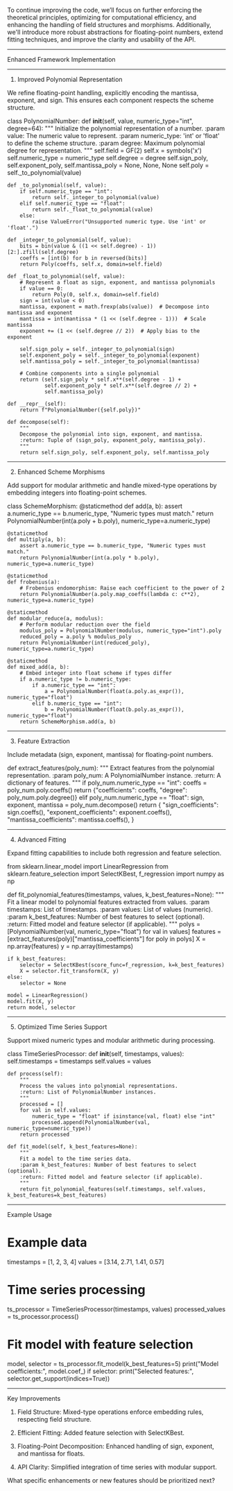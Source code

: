 To continue improving the code, we’ll focus on further enforcing the theoretical principles, optimizing for computational efficiency, and enhancing the handling of field structures and morphisms. Additionally, we'll introduce more robust abstractions for floating-point numbers, extend fitting techniques, and improve the clarity and usability of the API.


---

Enhanced Framework Implementation


---

1. Improved Polynomial Representation

We refine floating-point handling, explicitly encoding the mantissa, exponent, and sign. This ensures each component respects the scheme structure.

class PolynomialNumber:
    def __init__(self, value, numeric_type="int", degree=64):
        """
        Initialize the polynomial representation of a number.
        :param value: The numeric value to represent.
        :param numeric_type: 'int' or 'float' to define the scheme structure.
        :param degree: Maximum polynomial degree for representation.
        """
        self.field = GF(2)
        self.x = symbols('x')
        self.numeric_type = numeric_type
        self.degree = degree
        self.sign_poly, self.exponent_poly, self.mantissa_poly = None, None, None
        self.poly = self._to_polynomial(value)
    
    def _to_polynomial(self, value):
        if self.numeric_type == "int":
            return self._integer_to_polynomial(value)
        elif self.numeric_type == "float":
            return self._float_to_polynomial(value)
        else:
            raise ValueError("Unsupported numeric type. Use 'int' or 'float'.")

    def _integer_to_polynomial(self, value):
        bits = bin(value & ((1 << self.degree) - 1))[2:].zfill(self.degree)
        coeffs = [int(b) for b in reversed(bits)]
        return Poly(coeffs, self.x, domain=self.field)
    
    def _float_to_polynomial(self, value):
        # Represent a float as sign, exponent, and mantissa polynomials
        if value == 0:
            return Poly(0, self.x, domain=self.field)
        sign = int(value < 0)
        mantissa, exponent = math.frexp(abs(value))  # Decompose into mantissa and exponent
        mantissa = int(mantissa * (1 << (self.degree - 1)))  # Scale mantissa
        exponent += (1 << (self.degree // 2))  # Apply bias to the exponent
        
        self.sign_poly = self._integer_to_polynomial(sign)
        self.exponent_poly = self._integer_to_polynomial(exponent)
        self.mantissa_poly = self._integer_to_polynomial(mantissa)
        
        # Combine components into a single polynomial
        return (self.sign_poly * self.x**(self.degree - 1) +
                self.exponent_poly * self.x**(self.degree // 2) +
                self.mantissa_poly)
    
    def __repr__(self):
        return f"PolynomialNumber({self.poly})"

    def decompose(self):
        """
        Decompose the polynomial into sign, exponent, and mantissa.
        :return: Tuple of (sign_poly, exponent_poly, mantissa_poly).
        """
        return self.sign_poly, self.exponent_poly, self.mantissa_poly


---

2. Enhanced Scheme Morphisms

Add support for modular arithmetic and handle mixed-type operations by embedding integers into floating-point schemes.

class SchemeMorphism:
    @staticmethod
    def add(a, b):
        assert a.numeric_type == b.numeric_type, "Numeric types must match."
        return PolynomialNumber(int(a.poly + b.poly), numeric_type=a.numeric_type)
    
    @staticmethod
    def multiply(a, b):
        assert a.numeric_type == b.numeric_type, "Numeric types must match."
        return PolynomialNumber(int(a.poly * b.poly), numeric_type=a.numeric_type)
    
    @staticmethod
    def frobenius(a):
        # Frobenius endomorphism: Raise each coefficient to the power of 2
        return PolynomialNumber(a.poly.map_coeffs(lambda c: c**2), numeric_type=a.numeric_type)
    
    @staticmethod
    def modular_reduce(a, modulus):
        # Perform modular reduction over the field
        modulus_poly = PolynomialNumber(modulus, numeric_type="int").poly
        reduced_poly = a.poly % modulus_poly
        return PolynomialNumber(int(reduced_poly), numeric_type=a.numeric_type)
    
    @staticmethod
    def mixed_add(a, b):
        # Embed integer into float scheme if types differ
        if a.numeric_type != b.numeric_type:
            if a.numeric_type == "int":
                a = PolynomialNumber(float(a.poly.as_expr()), numeric_type="float")
            elif b.numeric_type == "int":
                b = PolynomialNumber(float(b.poly.as_expr()), numeric_type="float")
        return SchemeMorphism.add(a, b)


---

3. Feature Extraction

Include metadata (sign, exponent, mantissa) for floating-point numbers.

def extract_features(poly_num):
    """
    Extract features from the polynomial representation.
    :param poly_num: A PolynomialNumber instance.
    :return: A dictionary of features.
    """
    if poly_num.numeric_type == "int":
        coeffs = poly_num.poly.coeffs()
        return {"coefficients": coeffs, "degree": poly_num.poly.degree()}
    elif poly_num.numeric_type == "float":
        sign, exponent, mantissa = poly_num.decompose()
        return {
            "sign_coefficients": sign.coeffs(),
            "exponent_coefficients": exponent.coeffs(),
            "mantissa_coefficients": mantissa.coeffs(),
        }


---

4. Advanced Fitting

Expand fitting capabilities to include both regression and feature selection.

from sklearn.linear_model import LinearRegression
from sklearn.feature_selection import SelectKBest, f_regression
import numpy as np

def fit_polynomial_features(timestamps, values, k_best_features=None):
    """
    Fit a linear model to polynomial features extracted from values.
    :param timestamps: List of timestamps.
    :param values: List of values (numeric).
    :param k_best_features: Number of best features to select (optional).
    :return: Fitted model and feature selector (if applicable).
    """
    polys = [PolynomialNumber(val, numeric_type="float") for val in values]
    features = [extract_features(poly)["mantissa_coefficients"] for poly in polys]
    X = np.array(features)
    y = np.array(timestamps)
    
    if k_best_features:
        selector = SelectKBest(score_func=f_regression, k=k_best_features)
        X = selector.fit_transform(X, y)
    else:
        selector = None

    model = LinearRegression()
    model.fit(X, y)
    return model, selector


---

5. Optimized Time Series Support

Support mixed numeric types and modular arithmetic during processing.

class TimeSeriesProcessor:
    def __init__(self, timestamps, values):
        self.timestamps = timestamps
        self.values = values
    
    def process(self):
        """
        Process the values into polynomial representations.
        :return: List of PolynomialNumber instances.
        """
        processed = []
        for val in self.values:
            numeric_type = "float" if isinstance(val, float) else "int"
            processed.append(PolynomialNumber(val, numeric_type=numeric_type))
        return processed

    def fit_model(self, k_best_features=None):
        """
        Fit a model to the time series data.
        :param k_best_features: Number of best features to select (optional).
        :return: Fitted model and feature selector (if applicable).
        """
        return fit_polynomial_features(self.timestamps, self.values, k_best_features=k_best_features)


---

Example Usage

# Example data
timestamps = [1, 2, 3, 4]
values = [3.14, 2.71, 1.41, 0.57]

# Time series processing
ts_processor = TimeSeriesProcessor(timestamps, values)
processed_values = ts_processor.process()

# Fit model with feature selection
model, selector = ts_processor.fit_model(k_best_features=5)
print("Model coefficients:", model.coef_)
if selector:
    print("Selected features:", selector.get_support(indices=True))


---

Key Improvements

1. Field Structure: Mixed-type operations enforce embedding rules, respecting field structure.


2. Efficient Fitting: Added feature selection with SelectKBest.


3. Floating-Point Decomposition: Enhanced handling of sign, exponent, and mantissa for floats.


4. API Clarity: Simplified integration of time series with modular support.



What specific enhancements or new features should be prioritized next?

